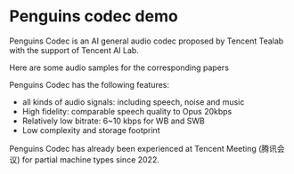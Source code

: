 # Penguins codec demo
Penguins Codec is an AI general audio codec proposed by Tencent Tealab with the support of Tencent AI Lab.

Here are some audio samples for the corresponding papers

Penguins Codec has the following features:
* all kinds of audio signals: including speech, noise and music
* High fidelity: comparable speech quality to Opus 20kbps
* Relatively low bitrate: 6~10 kbps for WB and SWB
* Low complexity and storage footprint

Penguins Codec has already been experienced at Tencent Meeting (腾讯会议) for partial machine types since 2022.
